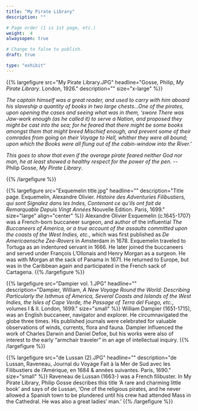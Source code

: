 ```yaml
---
title: "My Pirate Library"
description: ""

# Page order (1 is 1st page, etc.)
weight:  4
alwaysopen: true

# Change to false to publish.
draft: true

type: "exhibit"
---
```


{{% largefigure src="My Pirate Library.JPG"
                headline="Gosse, Philip, *My Pirate Library*. London, 1926."
                description=""
                size="x-large" %}}
				
				
*The captain himself was a great reader, and used to carry with him aboard his slaveship a quantity of books in two large chests…One of the pirates, upon opening the cases and seeing what was in them, ‘swore There was Jaw-work enough (as he called it) to serve a Nation, and proposed they might be cast into the sea; for he feared that there might be some books amongst them that might breed Mischief enough, and prevent some of their comrades from going on their Voyage to Hell, whither they were all bound; upon which the Books were all flung out of the cabin-window into the River.’*

*This goes to show that even if the average pirate feared neither God nor man, he at least showed a healthy respect for the power of the pen.* -- Philip Gosse, *My Pirate Library*.

{{% /largefigure %}}

{{% largefigure src="Exquemelin title.jpg"
                headline=""
                description="Title page. Exquemelin, Alexandre Olivier. *Histoire des Adventuries Filibustiers, qui sont Signalez dans les Indes, Contenant ce qu’ils ont fait de Remarquable Depuis Vingt Années* Nouvelle Edition. Paris, 1699." 
                size="large" align="center" %}}
Alexandre Olivier Exquemelin (c.1645-1707) was a French-born buccaneer surgeon, and author of the influential *The Buccaneers of America, or a true account of the assaults committed upon the coasts of the West Indies, etc.*, which was first published as *De Americaensche Zee-Rovers* in Amsterdam in 1678. Exquemelin traveled to Tortuga as an indentured servant in 1666. He later joined the buccaneers and served under François L’Ollonais and Henry Morgan as a surgeon. He was with Morgan at the sack of Panama in 1671. He returned to Europe, but was in the Caribbean again and participated in the French sack of Cartagena.
{{% /largefigure %}}


{{% largefigure src="Dampier vol. 1.JPG"
                headline=""
                description="Dampier, William, *A New Voyage Round the World: Describing Particularly the Isthmus of America, Several Coasts and Islands of the West Indies, the Isles of Cape Verde, the Passage of Terra del Fuego, etc.*, volumes I & II. London, 1699."
                size="small" %}}
William Dampier (1651-1715), was an English buccaneer, navigator and explorer. He circumnavigated the globe three times. His published journals were celebrated for valuable observations of winds, currents, flora and fauna. Dampier influenced the work of Charles Darwin and Daniel Defoe, but his works were also of interest to the early “armchair traveler” in an age of intellectual inquiry.
{{% /largefigure %}}


{{% largefigure src="de Lussan (2).JPG"
                headline=""
                description="de Lussan, Raveneau, Journal du Voyage Fait à la Mer de Sud avec les Filibustiers de l’Amérique, en 1684 & années suivantes.  Paris, 1690."
                size="small" %}}
Raveneau de Lussan (1663-) was a French filibuster. In My Pirate Library, Philip Gosse describes this title ‘A rare and charming little book’ and says of de Lussan, ‘One of the religious pirates, and he never allowed a Spanish town to be plundered until his crew had attended Mass in the Cathedral. He was also a great ladies’ man.’
{{% /largefigure %}}